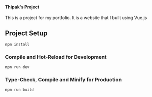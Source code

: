 #### Thipak's Project

This is a project for my portfolio. It is a website that I built using Vue.js

## Project Setup

```sh
npm install
```

### Compile and Hot-Reload for Development

```sh
npm run dev
```

### Type-Check, Compile and Minify for Production

```sh
npm run build
```
